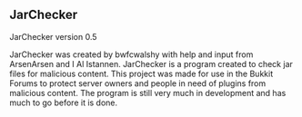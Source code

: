 ## JarChecker

JarChecker version 0.5

JarChecker was created by bwfcwalshy with help and input from ArsenArsen and I Al Istannen. JarChecker is a program created to check jar files for malicious content. This project was made for use in the Bukkit Forums to protect server owners and people in need of plugins from malicious content. The program is still very much in development and has much to go before it is done.

